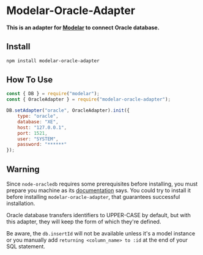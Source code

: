 # Modelar-Oracle-Adapter

**This is an adapter for [Modelar](http://modelar.hyurl.com) to connect**
**Oracle database.**

## Install

```sh
npm install modelar-oracle-adapter
```

## How To Use

```javascript
const { DB } = require("modelar");
const { OracleAdapter } = require("modelar-oracle-adapter");

DB.setAdapter("oracle", OracleAdapter).init({
    type: "oracle",
    database: "XE",
    host: "127.0.0.1",
    port: 1521,
    user: "SYSTEM",
    password: "******"
});
```

## Warning

Since `node-oracledb` requires some prerequisites before installing, you must 
prepare you machine as its
[documentation](https://github.com/oracle/node-oracledb/blob/master/INSTALL.md)
says. You could try to install it before installing `modelar-oracle-adapter`, 
that guarantees successful installation.

Oracle database transfers identifiers to UPPER-CASE by default, but with this 
adapter, they will keep the form of which they're defined.

Be aware, the `db.insertId` will not be available unless it's a model instance
or you manually add `returning <column_name> to :id` at the end of your SQL 
statement.